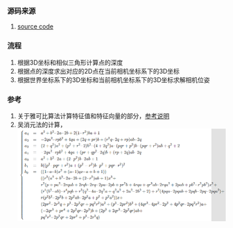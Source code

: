 ### 源码来源
1. [source code](https://blog.csdn.net/leonardohaig/article/details/120756834)

### 流程
1. 根据3D坐标和相似三角形计算点的深度
2. 根据点的深度求出对应的2D点在当前相机坐标系下的3D坐标
3. 根据世界坐标系下的3D坐标和当前相机坐标系下的3D坐标求解相机位姿

### 参考
1. 关于雅可比算法计算特征值和特征向量的部分，[参考说明](https://blue-stone-w.top/blog/eigen/)
2. 吴消元法的计算，![wu-solution](./wu_solution.png)
